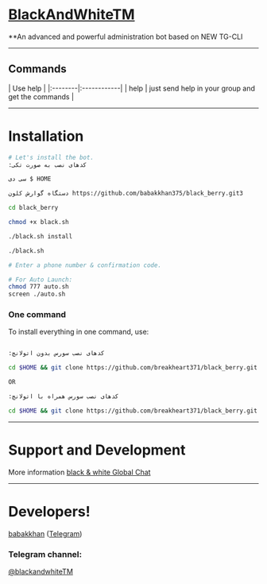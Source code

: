 # [BlackAndWhiteTM](https://telegram.me/BlackAndWhiteTM)

**An advanced and powerful administration bot based on NEW TG-CLI


* * *

## Commands

| Use help |
|:--------|:------------|
| help | just send help in your group and get the commands |

* * *

# Installation

```sh
# Let's install the bot.
:کدهای نصب به صورت تکی

سی دی $ HOME

دستگاه گوارش کلون https://github.com/babakkhan375/black_berry.git3

cd black_berry

chmod +x black.sh

./black.sh install

./black.sh

# Enter a phone number & confirmation code.

# For Auto Launch:
chmod 777 auto.sh
screen ./auto.sh
```
### One command
To install everything in one command, use:
```sh

:کدهای نصب سورس بدون اتولانچ

cd $HOME && git clone https://github.com/breakheart371/black_berry.git && cd black_berry && chmod +x black.sh && ./black.sh install && ./black.sh

OR

:کدهای نصب سورس همراه با اتولانچ

cd $HOME && git clone https://github.com/breakheart371/black_berry.git && cd black_berry && chmod +x black.sh && ./black.sh install && chmod 777 auto.sh && screen ./auto.sh
```
* * *
# Support and Development

More information [black & white Global Chat](https://t.me/joinchat/)

* * *

# Developers!

[babakkhan](https://github.com/babakkhan375) ([Telegram](https://telegram.me/sudo_hacker))

### Telegram channel:

[@blackandwhiteTM](https://telegram.me/BlackAndWhiteTM)
